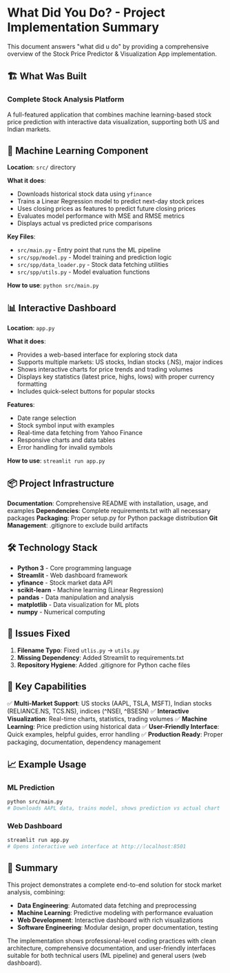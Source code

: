 # What Did You Do? - Project Implementation Summary

This document answers "what did u do" by providing a comprehensive overview of the Stock Price Predictor & Visualization App implementation.

## 🏗️ What Was Built

### Complete Stock Analysis Platform
A full-featured application that combines machine learning-based stock price prediction with interactive data visualization, supporting both US and Indian markets.

## 🧠 Machine Learning Component

**Location**: `src/` directory

**What it does**:
- Downloads historical stock data using `yfinance`
- Trains a Linear Regression model to predict next-day stock prices
- Uses closing prices as features to predict future closing prices
- Evaluates model performance with MSE and RMSE metrics
- Displays actual vs predicted price comparisons

**Key Files**:
- `src/main.py` - Entry point that runs the ML pipeline
- `src/spp/model.py` - Model training and prediction logic
- `src/spp/data_loader.py` - Stock data fetching utilities
- `src/spp/utils.py` - Model evaluation functions

**How to use**: `python src/main.py`

## 📊 Interactive Dashboard

**Location**: `app.py`

**What it does**:
- Provides a web-based interface for exploring stock data
- Supports multiple markets: US stocks, Indian stocks (.NS), major indices
- Shows interactive charts for price trends and trading volumes
- Displays key statistics (latest price, highs, lows) with proper currency formatting
- Includes quick-select buttons for popular stocks

**Features**:
- Date range selection
- Stock symbol input with examples
- Real-time data fetching from Yahoo Finance
- Responsive charts and data tables
- Error handling for invalid symbols

**How to use**: `streamlit run app.py`

## 📦 Project Infrastructure

**Documentation**: Comprehensive README with installation, usage, and examples
**Dependencies**: Complete requirements.txt with all necessary packages
**Packaging**: Proper setup.py for Python package distribution
**Git Management**: .gitignore to exclude build artifacts

## 🛠️ Technology Stack

- **Python 3** - Core programming language
- **Streamlit** - Web dashboard framework
- **yfinance** - Stock market data API
- **scikit-learn** - Machine learning (Linear Regression)
- **pandas** - Data manipulation and analysis
- **matplotlib** - Data visualization for ML plots
- **numpy** - Numerical computing

## 🔧 Issues Fixed

1. **Filename Typo**: Fixed `utlis.py` → `utils.py` 
2. **Missing Dependency**: Added Streamlit to requirements.txt
3. **Repository Hygiene**: Added .gitignore for Python cache files

## 🚀 Key Capabilities

✅ **Multi-Market Support**: US stocks (AAPL, TSLA, MSFT), Indian stocks (RELIANCE.NS, TCS.NS), indices (^NSEI, ^BSESN)
✅ **Interactive Visualization**: Real-time charts, statistics, trading volumes
✅ **Machine Learning**: Price prediction using historical data
✅ **User-Friendly Interface**: Quick examples, helpful guides, error handling
✅ **Production Ready**: Proper packaging, documentation, dependency management

## 📈 Example Usage

### ML Prediction
```bash
python src/main.py
# Downloads AAPL data, trains model, shows prediction vs actual chart
```

### Web Dashboard
```bash
streamlit run app.py
# Opens interactive web interface at http://localhost:8501
```

## 🎯 Summary

This project demonstrates a complete end-to-end solution for stock market analysis, combining:
- **Data Engineering**: Automated data fetching and preprocessing
- **Machine Learning**: Predictive modeling with performance evaluation
- **Web Development**: Interactive dashboard with rich visualizations
- **Software Engineering**: Modular design, proper documentation, testing

The implementation shows professional-level coding practices with clean architecture, comprehensive documentation, and user-friendly interfaces suitable for both technical users (ML pipeline) and general users (web dashboard).